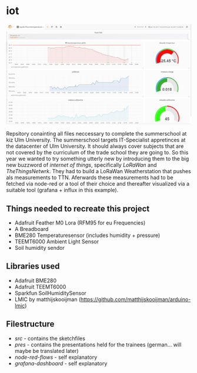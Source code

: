 # iot
![Grafana Dashboard](img/screen.jpg)

Repsitory conainting all files neccessary to complete the summerschool at kiz Ulm University.
The summerschool targets IT-Specialist appretinces at the datacenter of Ulm University. It should always cover subjects that are not covered by the curriculum of the trade school they are going to. So this year we wanted to try something utterly new by introducing them to the big new buzzword of *internet of things*, specifically *LoRaWan* and *TheThingsNetwrk*.
They had to build a LoRaWan Weatherstation that pushes als measurements to TTN. Aferwards these measurements had to be fetched via node-red or a tool of their choice and thereafter visualized via a suitable tool (grafana + influx in this example).

## Things needed to recreate this project
* Adafruit Feather M0 Lora (RFM95 for eu Frequencies)
* A Breadboard
* BME280 Temperaturesensor (includes humidity + pressure)
* TEEMT6000 Ambient Light Sensor
* Soil humidity sendor

## Libraries used
* Adafruit BME280
* Adafruit TEEMT6000
* Sparkfun SoilHumiditySensor
* LMIC by matthijskooijman (https://github.com/matthijskooijman/arduino-lmic)


## Filestructure

* *src* - contains the sketchfiles
* *pres* - contains the presentations held for the trainees (german... will maybe be translated later)
* *node-red-flows* - self explanatory
* *grafana-dashboard* - self explanatory
